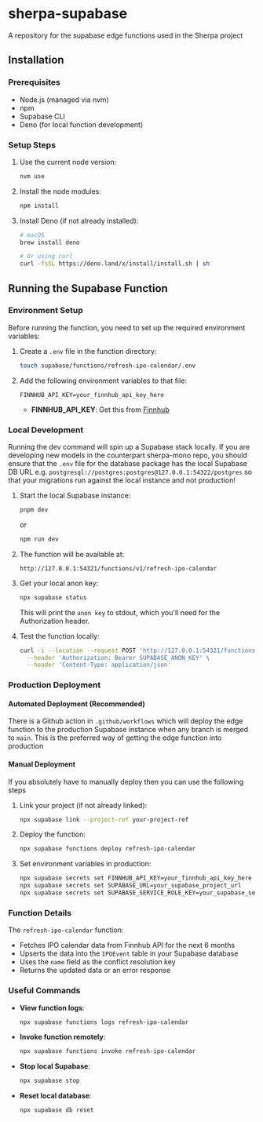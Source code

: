 # sherpa-supabase

A repository for the supabase edge functions used in the Sherpa project

## Installation

### Prerequisites

- Node.js (managed via nvm)
- npm
- Supabase CLI
- Deno (for local function development)

### Setup Steps

1. Use the current node version:

   ```bash
   nvm use
   ```

2. Install the node modules:

   ```bash
   npm install
   ```

3. Install Deno (if not already installed):

   ```bash
   # macOS
   brew install deno

   # Or using curl
   curl -fsSL https://deno.land/x/install/install.sh | sh
   ```

## Running the Supabase Function

### Environment Setup

Before running the function, you need to set up the required environment variables:

1. Create a `.env` file in the function directory:

   ```bash
   touch supabase/functions/refresh-ipo-calendar/.env
   ```

2. Add the following environment variables to that file:

   ```env
   FINNHUB_API_KEY=your_finnhub_api_key_here
   ```

   - **FINNHUB_API_KEY**: Get this from [Finnhub](https://finnhub.io/)

### Local Development

Running the dev command will spin up a Supabase stack locally. If you are developing new models in the counterpart sherpa-mono repo, you should ensure that the `.env` file for the database package has the local Supabase DB URL e.g. `postgresql://postgres:postgres@127.0.0.1:54322/postgres` so that your migrations run against the local instance and not production!

1. Start the local Supabase instance:

   ```bash
   pnpm dev
   ```

   or

   ```bash
   npm run dev
   ```

2. The function will be available at:

   ```
   http://127.0.0.1:54321/functions/v1/refresh-ipo-calendar
   ```

3. Get your local anon key:

   ```bash
   npx supabase status
   ```

   This will print the `anon key` to stdout, which you'll need for the Authorization header.

4. Test the function locally:
   ```bash
   curl -i --location --request POST 'http://127.0.0.1:54321/functions/v1/refresh-ipo-calendar' \
     --header 'Authorization: Bearer SUPABASE_ANON_KEY' \
     --header 'Content-Type: application/json'
   ```

### Production Deployment

#### Automated Deployment (Recommended)

There is a Github action in `.github/workflows` which will deploy the edge function to the production Supabase instance when any branch is merged to `main`. This is the preferred way of getting the edge function into production

#### Manual Deployment

If you absolutely have to manually deploy then you can use the following steps

1. Link your project (if not already linked):

   ```bash
   npx supabase link --project-ref your-project-ref
   ```

2. Deploy the function:

   ```bash
   npx supabase functions deploy refresh-ipo-calendar
   ```

3. Set environment variables in production:
   ```bash
   npx supabase secrets set FINNHUB_API_KEY=your_finnhub_api_key_here
   npx supabase secrets set SUPABASE_URL=your_supabase_project_url
   npx supabase secrets set SUPABASE_SERVICE_ROLE_KEY=your_supabase_service_role_key
   ```

### Function Details

The `refresh-ipo-calendar` function:

- Fetches IPO calendar data from Finnhub API for the next 6 months
- Upserts the data into the `IPOEvent` table in your Supabase database
- Uses the `name` field as the conflict resolution key
- Returns the updated data or an error response

### Useful Commands

- **View function logs**:

  ```bash
  npx supabase functions logs refresh-ipo-calendar
  ```

- **Invoke function remotely**:

  ```bash
  npx supabase functions invoke refresh-ipo-calendar
  ```

- **Stop local Supabase**:

  ```bash
  npx supabase stop
  ```

- **Reset local database**:
  ```bash
  npx supabase db reset
  ```
